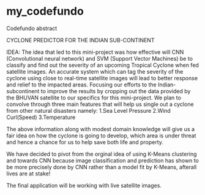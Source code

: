 # my_codefundo
Codefundo abstract

CYCLONE PREDICTOR FOR THE INDIAN SUB-CONTINENT

IDEA: 
	 The idea that led to this mini-project was how effective will CNN (Convolutional neural network) and SVM (Support Vector Machines) be to classify and find out the severity of an upcoming Tropical Cyclone when fed satellite images. An accurate system which can tag the severity of the cyclone using close to real-time satellite images will lead to better response and relief to the impacted areas.
Focusing our efforts to the Indian-subcontinent to improve the results by cropping out the data provided by the BHUVAN satellite to our specifics for this mini-project.
We plan to convolve through three main features that will help us single out a cyclone from other natural disasters namely:
	1.Sea Level Pressure
	2.Wind Curl(Speed)
	3.Temperature

The above information along with modest domain knowledge will give us a fair idea on how the cyclone is going to develop, which area is under threat and hence a chance for us to help save both life and property.

We have decided to pivot from the orginal idea of using K-Means clustering and towards CNN because image classification and prediction has shown to be more precisely done by CNN rather than a model fit by K-Means, afterall lives are at stake!

The final application will be working with live satellite images. 
 
